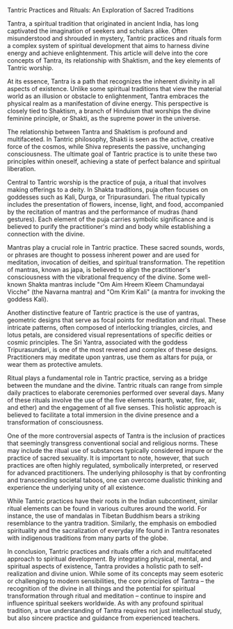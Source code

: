 Tantric Practices and Rituals: An Exploration of Sacred Traditions

Tantra, a spiritual tradition that originated in ancient India, has long captivated the imagination of seekers and scholars alike. Often misunderstood and shrouded in mystery, Tantric practices and rituals form a complex system of spiritual development that aims to harness divine energy and achieve enlightenment. This article will delve into the core concepts of Tantra, its relationship with Shaktism, and the key elements of Tantric worship.

At its essence, Tantra is a path that recognizes the inherent divinity in all aspects of existence. Unlike some spiritual traditions that view the material world as an illusion or obstacle to enlightenment, Tantra embraces the physical realm as a manifestation of divine energy. This perspective is closely tied to Shaktism, a branch of Hinduism that worships the divine feminine principle, or Shakti, as the supreme power in the universe.

The relationship between Tantra and Shaktism is profound and multifaceted. In Tantric philosophy, Shakti is seen as the active, creative force of the cosmos, while Shiva represents the passive, unchanging consciousness. The ultimate goal of Tantric practice is to unite these two principles within oneself, achieving a state of perfect balance and spiritual liberation.

Central to Tantric worship is the practice of puja, a ritual that involves making offerings to a deity. In Shakta traditions, puja often focuses on goddesses such as Kali, Durga, or Tripurasundari. The ritual typically includes the presentation of flowers, incense, light, and food, accompanied by the recitation of mantras and the performance of mudras (hand gestures). Each element of the puja carries symbolic significance and is believed to purify the practitioner's mind and body while establishing a connection with the divine.

Mantras play a crucial role in Tantric practice. These sacred sounds, words, or phrases are thought to possess inherent power and are used for meditation, invocation of deities, and spiritual transformation. The repetition of mantras, known as japa, is believed to align the practitioner's consciousness with the vibrational frequency of the divine. Some well-known Shakta mantras include "Om Aim Hreem Kleem Chamundayai Vicche" (the Navarna mantra) and "Om Krim Kali" (a mantra for invoking the goddess Kali).

Another distinctive feature of Tantric practice is the use of yantras, geometric designs that serve as focal points for meditation and ritual. These intricate patterns, often composed of interlocking triangles, circles, and lotus petals, are considered visual representations of specific deities or cosmic principles. The Sri Yantra, associated with the goddess Tripurasundari, is one of the most revered and complex of these designs. Practitioners may meditate upon yantras, use them as altars for puja, or wear them as protective amulets.

Ritual plays a fundamental role in Tantric practice, serving as a bridge between the mundane and the divine. Tantric rituals can range from simple daily practices to elaborate ceremonies performed over several days. Many of these rituals involve the use of the five elements (earth, water, fire, air, and ether) and the engagement of all five senses. This holistic approach is believed to facilitate a total immersion in the divine presence and a transformation of consciousness.

One of the more controversial aspects of Tantra is the inclusion of practices that seemingly transgress conventional social and religious norms. These may include the ritual use of substances typically considered impure or the practice of sacred sexuality. It is important to note, however, that such practices are often highly regulated, symbolically interpreted, or reserved for advanced practitioners. The underlying philosophy is that by confronting and transcending societal taboos, one can overcome dualistic thinking and experience the underlying unity of all existence.

While Tantric practices have their roots in the Indian subcontinent, similar ritual elements can be found in various cultures around the world. For instance, the use of mandalas in Tibetan Buddhism bears a striking resemblance to the yantra tradition. Similarly, the emphasis on embodied spirituality and the sacralization of everyday life found in Tantra resonates with indigenous traditions from many parts of the globe.

In conclusion, Tantric practices and rituals offer a rich and multifaceted approach to spiritual development. By integrating physical, mental, and spiritual aspects of existence, Tantra provides a holistic path to self-realization and divine union. While some of its concepts may seem esoteric or challenging to modern sensibilities, the core principles of Tantra – the recognition of the divine in all things and the potential for spiritual transformation through ritual and meditation – continue to inspire and influence spiritual seekers worldwide. As with any profound spiritual tradition, a true understanding of Tantra requires not just intellectual study, but also sincere practice and guidance from experienced teachers.